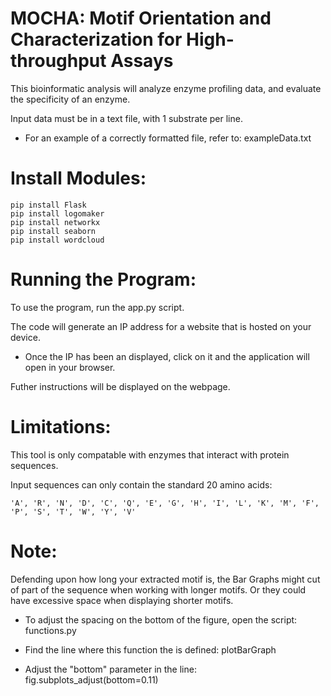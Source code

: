 # MOCHA: Motif Orientation and Characterization for High-throughput Assays

This bioinformatic analysis will analyze enzyme profiling data, and evaluate the specificity of an enzyme.

Input data must be in a text file, with 1 substrate per line.

- For an example of a correctly formatted file, refer to: exampleData.txt

# Install Modules:

    pip install Flask
    pip install logomaker
    pip install networkx
    pip install seaborn
    pip install wordcloud

# Running the Program:

To use the program, run the app.py script.

The code will generate an IP address for a website that is hosted on your device. 

- Once the IP has been an displayed, click on it and the application will open in your browser.

Futher instructions will be displayed on the webpage.

# Limitations:

This tool is only compatable with enzymes that interact with protein sequences.

Input sequences can only contain the standard 20 amino acids:

    'A', 'R', 'N', 'D', 'C', 'Q', 'E', 'G', 'H', 'I', 'L', 'K', 'M', 'F', 'P', 'S', 'T', 'W', 'Y', 'V'

# Note:

Defending upon how long your extracted motif is, the Bar Graphs might cut of part of the sequence when working with longer motifs. Or they could have excessive space when displaying shorter motifs.

- To adjust the spacing on the bottom of the figure, open the script: functions.py

- Find the line where this function the is defined: plotBarGraph
    
- Adjust the "bottom" parameter in the line: fig.subplots_adjust(bottom=0.11)
